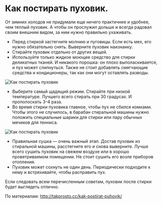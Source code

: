 # Как постирать пуховик.
От зимних холодов не придумали еще ничего практичнее и удобнее, чем теплый пуховик. А чтобы он прослужил дольше и всегда радовал своим внешним видом, за ним нужно правильно ухаживать.

- Перед стиркой застегните молнию и пуговицы. Если есть мех, его нужно обязательно снять. Выверните пуховик наизнанку.
- Стирайте пуховик отдельно от других вещей.
- Используйте только жидкое моющее средство для стирки деликатных тканей. И никакого порошка: он плохо выполаскивается, и пух может слипнуться. Также не стоит добавлять смягчающие средства и кондиционеры, так как они могут оставлять разводы.

![Как постирать пуховик](/images/Houseworks/Clearing/stirka_puhovika1.jpg 'Как постирать пуховик')

- Выберите самый щадящий режим. Стирайте при низкой температуре. Лучшего всего стирать при 30 градусах. И прополоскать 3–4 раза.
- Во время стирки пуховика главное, чтобы пух не сбился комками. Чтобы этого не случилось, в барабан стиральной машины нужно положить специальные шарики для стирки или пару обычных мячиков для тенниса.

![Как постирать пуховик](/images/Houseworks/Clearing/stirka_puhovika2.jpg 'Как постирать пуховик')

- Правильная сушка — очень важный этап. Достав пуховик из стиральной машины, расстегните его и снова выверните. Лучше всего сушить пуховик на свежем воздухе или в хорошо проветриваемом помещении. Не стоит сушить его возле приборов отопления.
- Пуховик может сохнуть не один день. Периодически подходите к нему и встряхивайте, чтобы расправить пух.

Если следовать всем перечисленным советам, пуховик после стирки будет выглядеть отлично.

По материалам: http://takprosto.cc/kak-postirat-puhovik/
